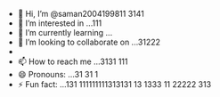 - 👋 Hi, I’m @saman2004199811 3141
- 👀 I’m interested in ...111
- 🌱 I’m currently learning ...
- 💞️ I’m looking to collaborate on ...31222
- 
- 📫 How to reach me ...3131 111
- 😄 Pronouns: ...31 31 1
- ⚡ Fun fact: ...131
111111111313131 13 1333 11
  22222 313
<!---33333.412 311 31 31 3
34153131 313141414 31
saman20041998/saman20041998 is a ✨ special ✨ repository because its `README.md` (this file) appears on your GitHub profile.
You can click the Preview link to take a look at your changes.
--->
